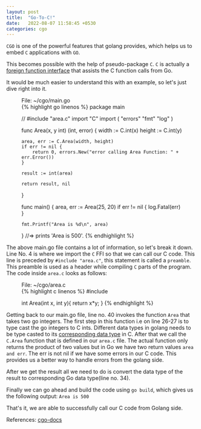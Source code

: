 ```yaml
---
layout: post
title:  "Go-To-C!"
date:   2022-08-07 11:58:45 +0530
categories: cgo
---
```

`CGO` is one of the powerful features that golang provides, which helps us to embed `C` applications with `GO`.

This becomes possible with the help of pseudo-package `C`. `C` is actually a [foreign function interface](https://en.wikipedia.org/wiki/Foreign_function_interface) that assists the C function calls from Go.

It would be much easier to understand this with an example, so let's just dive right into it.
<figure>
  <figcaption>File: ~/cgo/main.go</figcaption>
{% highlight go linenos %}
package main

// #include "area.c"
import "C"
import (
	"errors"
	"fmt"
	"log"
)

func Area(x, y int) (int, error) {
	width := C.int(x)
	height := C.int(y)

	area, err := C.Area(width, height)
	if err != nil {
		return 0, errors.New("error calling Area Function: " + err.Error())
	}

	result := int(area)

	return result, nil
}

func main() {
	area, err := Area(25, 20)
	if err != nil {
		log.Fatal(err)
	}

	fmt.Printf("Area is %d\n", area)
}
//=> prints 'Area is 500'.
{% endhighlight %}
</figure>

The above main.go file contains a lot of information, so let's break it down. Line No. 4 is where we import the `C` FFI so that we can call our C code. This line is preceded by `#include "area.c"`, this statement is called a `preamble`. This preamble is used as a header while compiling `C` parts of the program. The code inside `area.c` looks as follows:

<figure>
  <figcaption>File: ~/cgo/area.c</figcaption>
{% highlight c linenos %}
#include<stdio.h>

int Area(int x, int y){
    return x*y;
}
{% endhighlight %}
</figure>

Getting back to our main.go file, line no. 40 invokes the function `Area` that takes two go integers. The first step in this function i.e on line 26-27 is to type cast the go integers to C ints. Different data types in golang needs to be type casted to its [corresponding data type](https://gist.github.com/zchee/b9c99695463d8902cd33#c-types-in-go) in C. After that we call the `C.Area` function that is defined in our `area.c` file. The actual function only returns the product of two values but in Go we have two return values `area and err`. The err is not nil if we have some errors in our C code. This provides us a better way to handle errors from the golang side. 

After we get the result all we need to do is convert the data type of the result to corresponding Go data type(line no. 34). 

Finally we can go ahead and build the code using `go build`, which gives us the following output:
`Area is 500`

That's it, we are able to successfully call our C code from Golang side.

References:
[cgo-docs](https://pkg.go.dev/cmd/cgo)